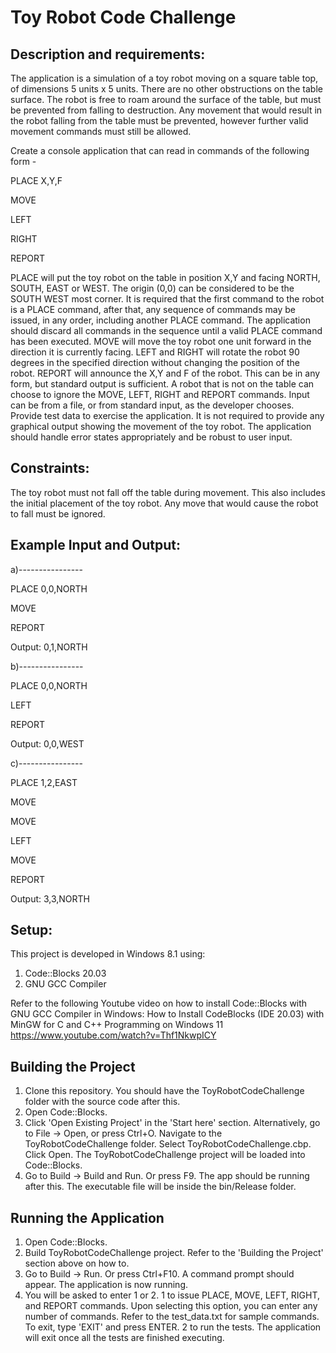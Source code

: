 # Toy Robot Code Challenge

## Description and requirements:

The application is a simulation of a toy robot moving on a square table top, of dimensions 5 units x 5 units. There are no other obstructions on the table surface. The robot is free to roam around the surface of the table, but must be prevented from falling to destruction. Any movement that would result in the robot falling from the table must be prevented, however further valid movement commands must still be allowed.

Create a console application that can read in commands of the following form -

PLACE X,Y,F

MOVE

LEFT

RIGHT

REPORT

PLACE will put the toy robot on the table in position X,Y and facing NORTH, SOUTH, EAST or WEST. The origin (0,0) can be considered to be the SOUTH WEST most corner. It is required that the first command to the robot is a PLACE command, after that, any sequence of commands may be issued, in any order, including another PLACE command. The application should discard all commands in the sequence until a valid PLACE command has been executed.
MOVE will move the toy robot one unit forward in the direction it is currently facing.
LEFT and RIGHT will rotate the robot 90 degrees in the specified direction without changing the position of the robot. REPORT will announce the X,Y and F of the robot. This can be in any form, but standard output is sufficient.
A robot that is not on the table can choose to ignore the MOVE, LEFT, RIGHT and REPORT commands.
Input can be from a file, or from standard input, as the developer chooses.
Provide test data to exercise the application.
It is not required to provide any graphical output showing the movement of the toy robot.
The application should handle error states appropriately and be robust to user input.

## Constraints:
The toy robot must not fall off the table during movement. This also includes the initial placement of the toy robot. Any move that would cause the robot to fall must be ignored.

## Example Input and Output:

a)----------------

PLACE 0,0,NORTH

MOVE

REPORT

Output: 0,1,NORTH


b)----------------

PLACE 0,0,NORTH

LEFT

REPORT

Output: 0,0,WEST


c)----------------

PLACE 1,2,EAST

MOVE

MOVE

LEFT

MOVE

REPORT

Output: 3,3,NORTH

## Setup:
This project is developed in Windows 8.1 using:
1. Code::Blocks 20.03
2. GNU GCC Compiler

Refer to the following Youtube video on how to install Code::Blocks with GNU GCC Compiler in Windows:
How to Install CodeBlocks (IDE 20.03) with MinGW for C and C++ Programming on Windows 11
https://www.youtube.com/watch?v=Thf1NkwpICY

## Building the Project
1. Clone this repository. You should have the ToyRobotCodeChallenge folder with the source code after this.
2. Open Code::Blocks.
3. Click 'Open Existing Project' in the 'Start here' section. Alternatively, go to File -> Open, or press Ctrl+O. Navigate to the ToyRobotCodeChallenge folder. Select ToyRobotCodeChallenge.cbp. Click Open. The ToyRobotCodeChallenge project will be loaded into Code::Blocks.
4. Go to Build -> Build and Run. Or press F9. The app should be running after this. The executable file will be inside the bin/Release folder.

## Running the Application
1. Open Code::Blocks.
2. Build ToyRobotCodeChallenge project. Refer to the 'Building the Project' section above on how to.
3. Go to Build -> Run. Or press Ctrl+F10. A command prompt should appear. The application is now running.
4. You will be asked to enter 1 or 2.
1 to issue PLACE, MOVE, LEFT, RIGHT, and REPORT commands. Upon selecting this option, you can enter any number of commands. Refer to the test_data.txt for sample commands. To exit, type 'EXIT' and press ENTER.
2 to run the tests. The application will exit once all the tests are finished executing.
